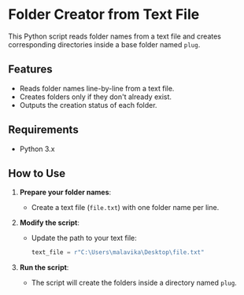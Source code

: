 # Folder Creator from Text File

This Python script reads folder names from a text file and creates corresponding directories inside a base folder named `plug`.

## Features

- Reads folder names line-by-line from a text file.
- Creates folders only if they don't already exist.
- Outputs the creation status of each folder.

## Requirements

- Python 3.x

## How to Use

1. **Prepare your folder names**:
   - Create a text file (`file.txt`) with one folder name per line.

2. **Modify the script**:
   - Update the path to your text file:
     ```python
     text_file = r"C:\Users\malavika\Desktop\file.txt"
     ```

3. **Run the script**:
   - The script will create the folders inside a directory named `plug`.

